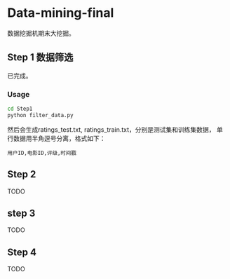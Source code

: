 # Data-mining-final
数据挖掘机期末大挖掘。

## Step 1 数据筛选

已完成。

### Usage
```bash
cd Step1
python filter_data.py
```
然后会生成ratings_test.txt, ratings_train.txt，分别是测试集和训练集数据，
单行数据用半角逗号分离，格式如下：
```
用户ID,电影ID,评级,时间戳
```

## Step 2

TODO

## step 3

TODO

## Step 4

TODO